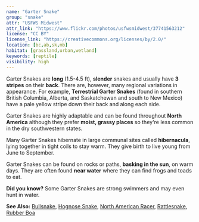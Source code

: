 ```yaml
---
name: "Garter Snake"
group: "snake"
attr: "USFWS Midwest"
attr_link: "https://www.flickr.com/photos/usfwsmidwest/37741563212"
license: "CC BY"
license_link: "https://creativecommons.org/licenses/by/2.0/"
location: [bc,ab,sk,mb]
habitat: [grassland,urban,wetland]
keywords: [reptile]
visibility: high
---
```

Garter Snakes are **long** (1.5-4.5 ft), **slender** snakes and usually have **3 stripes** on their **back**. There are, however, many regional variations in appearance. For example, **Terrestrial Garter Snakes** (found in southern British Columbia, Alberta, and Saskatchewan and south to New Mexico) have a pale yellow stripe down their back and along each side.

Garter Snakes are highly adaptable and can be found throughout **North America** although they prefer **moist, grassy places** so they're less common in the dry southwestern states.

Many Garter Snakes hibernate in large communal sites called **hibernacula**, lying together in tight coils to stay warm. They give birth to live young from June to September.

Garter Snakes can be found on rocks or paths, **basking in the sun**, on warm days. They are often found **near water** where they can find frogs and toads to eat.

**Did you know?** Some Garter Snakes are strong swimmers and may even hunt in water.

<!-- generated, do not edit -->
**See Also:**
[Bullsnake](/herps/bullsnake/),
[Hognose Snake](/herps/hognsnake/),
[North American Racer](/herps/naracer/),
[Rattlesnake](/herps/ratlsnak/),
[Rubber Boa](/herps/rubboa/)
